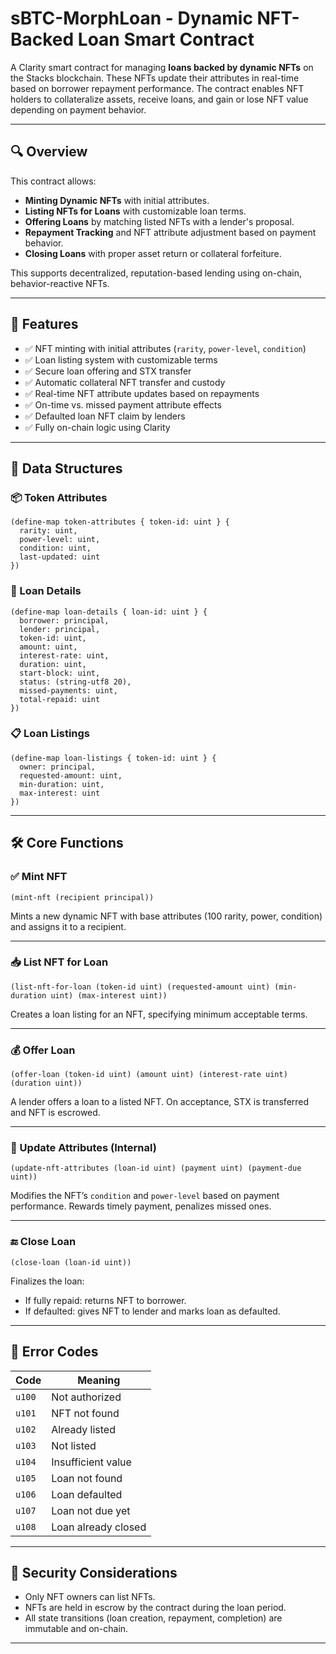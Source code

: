 
# sBTC-MorphLoan -  Dynamic NFT-Backed Loan Smart Contract

A Clarity smart contract for managing **loans backed by dynamic NFTs** on the Stacks blockchain. These NFTs update their attributes in real-time based on borrower repayment performance. The contract enables NFT holders to collateralize assets, receive loans, and gain or lose NFT value depending on payment behavior.

---

## 🔍 Overview

This contract allows:

* **Minting Dynamic NFTs** with initial attributes.
* **Listing NFTs for Loans** with customizable loan terms.
* **Offering Loans** by matching listed NFTs with a lender's proposal.
* **Repayment Tracking** and NFT attribute adjustment based on payment behavior.
* **Closing Loans** with proper asset return or collateral forfeiture.

This supports decentralized, reputation-based lending using on-chain, behavior-reactive NFTs.

---

## 🧱 Features

* ✅ NFT minting with initial attributes (`rarity`, `power-level`, `condition`)
* ✅ Loan listing system with customizable terms
* ✅ Secure loan offering and STX transfer
* ✅ Automatic collateral NFT transfer and custody
* ✅ Real-time NFT attribute updates based on repayments
* ✅ On-time vs. missed payment attribute effects
* ✅ Defaulted loan NFT claim by lenders
* ✅ Fully on-chain logic using Clarity

---

## 🧬 Data Structures

### 📦 Token Attributes

```clarity
(define-map token-attributes { token-id: uint } {
  rarity: uint,
  power-level: uint,
  condition: uint,
  last-updated: uint
})
```

### 💸 Loan Details

```clarity
(define-map loan-details { loan-id: uint } {
  borrower: principal,
  lender: principal,
  token-id: uint,
  amount: uint,
  interest-rate: uint,
  duration: uint,
  start-block: uint,
  status: (string-utf8 20),
  missed-payments: uint,
  total-repaid: uint
})
```

### 📋 Loan Listings

```clarity
(define-map loan-listings { token-id: uint } {
  owner: principal,
  requested-amount: uint,
  min-duration: uint,
  max-interest: uint
})
```

---

## 🛠️ Core Functions

### ✅ Mint NFT

```clarity
(mint-nft (recipient principal))
```

Mints a new dynamic NFT with base attributes (100 rarity, power, condition) and assigns it to a recipient.

---

### 📥 List NFT for Loan

```clarity
(list-nft-for-loan (token-id uint) (requested-amount uint) (min-duration uint) (max-interest uint))
```

Creates a loan listing for an NFT, specifying minimum acceptable terms.

---

### 💰 Offer Loan

```clarity
(offer-loan (token-id uint) (amount uint) (interest-rate uint) (duration uint))
```

A lender offers a loan to a listed NFT. On acceptance, STX is transferred and NFT is escrowed.

---

### 🔄 Update Attributes (Internal)

```clarity
(update-nft-attributes (loan-id uint) (payment uint) (payment-due uint))
```

Modifies the NFT’s `condition` and `power-level` based on payment performance. Rewards timely payment, penalizes missed ones.

---

### 🔚 Close Loan

```clarity
(close-loan (loan-id uint))
```

Finalizes the loan:

* If fully repaid: returns NFT to borrower.
* If defaulted: gives NFT to lender and marks loan as defaulted.

---

## 🚫 Error Codes

| Code   | Meaning             |
| ------ | ------------------- |
| `u100` | Not authorized      |
| `u101` | NFT not found       |
| `u102` | Already listed      |
| `u103` | Not listed          |
| `u104` | Insufficient value  |
| `u105` | Loan not found      |
| `u106` | Loan defaulted      |
| `u107` | Loan not due yet    |
| `u108` | Loan already closed |

---

## 🔐 Security Considerations

* Only NFT owners can list NFTs.
* NFTs are held in escrow by the contract during the loan period.
* All state transitions (loan creation, repayment, completion) are immutable and on-chain.

---
